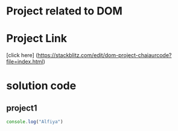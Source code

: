 # Project related to DOM

# Project Link
[click here] (https://stackblitz.com/edit/dom-project-chaiaurcode?file=index.html)

# solution code

## project1
```javascript
console.log("Alfiya")
```